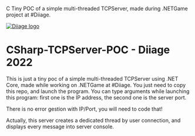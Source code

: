C
Tiny POC of a simple multi-threaded TCPServer, made during .NETGame project at #Diiage.

[![Diiage logo](http://diiage.cucdb.fr/wp-content/uploads/sites/4/2014/10/diiage-couleur1.png)](http://diiage.cucdb.fr/)

# CSharp-TCPServer-POC - Diiage 2022

This is just a tiny poc of a simple multi-threaded TCPServer using .NET Core, made while working on .NETGame at #Diiage.
You just need to copy this repo, and launch the program.
You can type arguments while launching this program: first one is the IP address, the second one is the server port.

There is no error gestion with IP/Port, you will need to code that!

Actually, this server creates a dedicated thread by user connection, and displays every message into server console.
